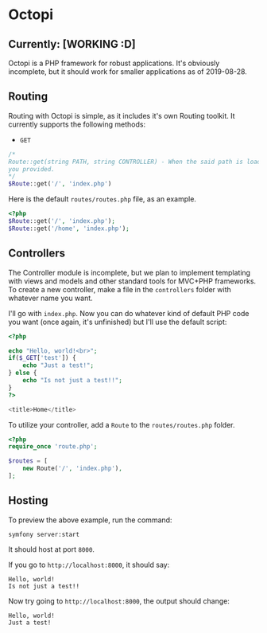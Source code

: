 # Octopi
## Currently: [WORKING :D]
Octopi is a PHP framework for robust applications.
It's obviously incomplete, but it should work for smaller applications as of 2019-08-28.

## Routing
Routing with Octopi is simple, as it includes it's own Routing toolkit.  It currently supports the following methods:
- `GET`

```php
/*
Route::get(string PATH, string CONTROLLER) - When the said path is loaded, it will pass it to the Controller with the name
you provided.
*/
$Route::get('/', 'index.php')
```

Here is the default `routes/routes.php` file, as an example.
```php
<?php
$Route::get('/', 'index.php');
$Route::get('/home', 'index.php');
```

## Controllers
The Controller module is incomplete, but we plan to implement templating with views and models and other standard tools for MVC+PHP frameworks.  To create a new controller, make a file in the `controllers` folder with whatever name you want.

I'll go with `index.php`.  Now you can do whatever kind of default PHP code you want (once again, it's unfinished) but I'll use the default script:
```php
<?php

echo "Hello, world!<br>";
if($_GET['test']) {
    echo "Just a test!";
} else {
    echo "Is not just a test!!";
}
?>

<title>Home</title>
```

To utilize your controller, add a `Route` to the `routes/routes.php` folder.
```php
<?php
require_once 'route.php';

$routes = [
    new Route('/', 'index.php'),
];
```

## Hosting
To preview the above example, run the command:
```shell
symfony server:start
```
It should host at port `8000`.

If you go to `http://localhost:8000`, it should say:
```
Hello, world!
Is not just a test!!
```
Now try going to `http://localhost:8000`, the output should change:
```
Hello, world!
Just a test!
```